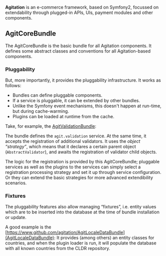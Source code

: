 **Agitation** is an e-commerce framework, based on Symfony2, focussed on
extendability through plugged-in APIs, UIs, payment modules and other
components.

## AgitCoreBundle

The AgitCoreBundle is the basic bundle for all Agitation components. It defines
some abstract classes and conventions for all Agitation-based components.

### Pluggability

But, more importantly, it provides the pluggability infrastructure. It works as
follows:

- Bundles can define pluggable components.
- If a service is pluggable, it can be extended by other bundles.
- Unlike the Symfony event mechanisms, this doesn't happen at run-time, but during cache-warming.
- Plugins can be loaded at runtime from the cache.

Take, for example, the [AgitValidationBundle](https://www.github.com/agitation/AgitValidationBundle):

The bundle defines the `agit.validation` service. At the same time, it accepts
the registration of additional validators. It uses the *object “strategy”*, which
means that it declares a certain parent object (`AbstractValidator`), and awaits
the registration of validator child objects.

The logic for the registration is provided by this AgitCoreBundle; pluggable
services as well as the plugins to the services can simply select a registration
processing strategy and set it up through service configuration. Or they can
extend the basic strategies for more advanced extendibility scenarios.

### Fixtures

The pluggability features also allow managing “fixtures”, i.e. entity values
which are to be inserted into the database at the time of bundle installation or
update.

A good example is the [https://www.github.com/agitation/AgitLocaleDataBundle](AgitLocaleDataBundle):
It provides (among others) an entity classes for countries, and when the plugin loader is run,
it will populate the database with all known countries from the CLDR repository.
